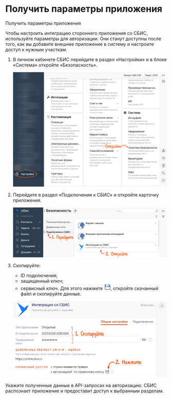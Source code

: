 # Получить параметры приложения

Получить параметры приложения

Чтобы настроить интеграцию стороннего приложения со СБИС, используйте параметры для авторизации. Они станут доступны после того, как вы добавите внешнее приложение в систему и настроите доступ к нужным участкам.

1.  В личном кабинете СБИС перейдите в раздел «Настройки» и в блоке «Система» откройте «Безопасность».
    
    ![](./img/app_open_2.png)
    
2.  Перейдите в раздел «Подключения к СБИС» и откройте карточку приложения.
    
    ![](./img/app_card.png)
    
3.  Скопируйте:
    
    -   ID подключения;
    -   защищенный ключ;
    -   сервисный ключ. Для этого нажмите ![](./img/disketadocsave.png), откройте скачанный файл и скопируйте данные.
    
    ![](./img/options1.png)
    

Укажите полученные данные в API-запросах на авторизацию. СБИС распознает приложение и предоставит доступ к выбранным разделам.